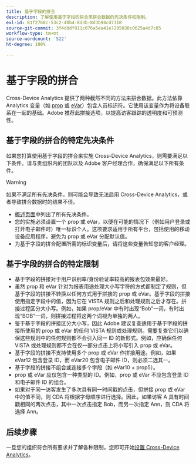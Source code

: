 ```yaml
---
title: 基于字段的拼合
description: 了解使用基于字段的拼合来拼合数据的先决条件和限制。
exl-id: 81f2768c-53c2-40b4-8d3b-8d3b94cd7318
source-git-commit: 3f4d8df911c076a5ea41e7295038c0625a4d7c85
workflow-type: tm+mt
source-wordcount: '522'
ht-degree: 100%

---
```


# 基于字段的拼合

Cross-Device Analytics 提供了两种截然不同的方法来拼合数据。此方法依靠 Analytics 变量（如 [prop](/help/implement/vars/page-vars/prop.md) 或 [eVar](/help/implement/vars/page-vars/evar.md)）包含人员标识符。它使用该变量作为将设备联系在一起的基础。Adobe 推荐此拼接选项，以提高访客跟踪的透明度和可预测性。

## 基于字段的拼合的特定先决条件

如果您打算使用基于字段的拼合来实施 Cross-Device Analytics，则需要满足以下条件。请与贵组织内的团队以及 Adobe 客户经理合作，确保满足以下所有条件。

>[!WARNING]
>
>如果不满足所有先决条件，则可能会导致无法启用 Cross-Device Analytics，或者导致拼合数据时的结果不佳。

* [概述页面](overview.md)中列出了所有先决条件。
* 您的实施必须设置一个 prop 或 eVar，以便在可能的情况下（例如用户登录或打开电子邮件时）唯一标识个人。这项要求适用于所有平台，包括使用的移动设备应用程序。避免为 prop 或 eVar 分配默认值。
* 为基于字段的拼合配置所需的标识变量后，请将这些变量告知您的客户经理。

## 基于字段的拼合的特定限制

* 基于字段的拼接对于用户识别率/身份验证率较高的报表包效果最好。
* 虽然 prop 和 eVar 针对为报表用途处理大小写字符的方式都制定了规则，但基于字段的拼接不转换以任何方式用于拼接的 prop 或 eVar。基于字段的拼接使用指定字段中的值，因为它在 VISTA 规则之后和处理规则之后才存在。拼接过程区分大小写。例如，如果 prop/eVar 中有时出现“Bob”一词，有时出现“BOB”一词，则拼接过程将这两个词视为单独的两人。
* 鉴于基于字段的拼接区分大小写，因此 Adobe 建议复查适用于基于字段的拼接所使用的 prop 或 eVar 的任何 VISTA 规则或处理规则。需要复查它们以确保这些规则中的任何规则都不会引入同一 ID 的新形式。例如，应确保任何 VISTA 或处理规则都不会在仅一部分点击上将小写引入 prop 或 eVar。
* 基于字段的拼接不支持使用多个 prop 或 eVar 作拼接用途。例如，如果 eVar12 包含登录 ID，而 eVar20 包含电子邮件 ID，则必须二选其一。
* 基于字段的拼接不组合或连接多个字段（如 eVar10 + prop5）。
* prop 或 eVar 应仅包含一种类型的 ID。例如，prop 或 eVar 不应包含登录 ID 和电子邮件 ID 的组合。
* 如果对于同一访客发生了多次具有同一时间戳的点击，但拼接 prop 或 eVar 中的值不同，则 CDA 将根据字母顺序进行选择。因此，如果访客 A 具有时间戳相同的两次点击，其中一次点击指定 Bob，而另一次指定 Ann，则 CDA 将选择 Ann。


## 后续步骤

一旦您的组织符合所有要求并了解各种限制，您即可开始[设置 Cross-Device Analytics](setup.md)。
